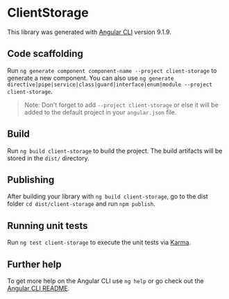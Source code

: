 # ClientStorage

This library was generated with [Angular CLI](https://github.com/angular/angular-cli) version 9.1.9.

## Code scaffolding

Run `ng generate component component-name --project client-storage` to generate a new component. You can also use `ng generate directive|pipe|service|class|guard|interface|enum|module --project client-storage`.
> Note: Don't forget to add `--project client-storage` or else it will be added to the default project in your `angular.json` file. 

## Build

Run `ng build client-storage` to build the project. The build artifacts will be stored in the `dist/` directory.

## Publishing

After building your library with `ng build client-storage`, go to the dist folder `cd dist/client-storage` and run `npm publish`.

## Running unit tests

Run `ng test client-storage` to execute the unit tests via [Karma](https://karma-runner.github.io).

## Further help

To get more help on the Angular CLI use `ng help` or go check out the [Angular CLI README](https://github.com/angular/angular-cli/blob/master/README.md).
